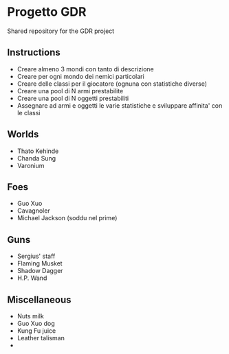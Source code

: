 # Progetto GDR

Shared repository for the GDR project

## Instructions
- Creare almeno 3 mondi con tanto di descrizione
- Creare per ogni mondo dei nemici particolari
- Creare delle classi per il giocatore (ognuna con statistiche diverse)
- Creare una pool di N armi prestabilite
- Creare una pool di N oggetti prestabiliti
- Assegnare ad armi e oggetti le varie statistiche e sviluppare affinita' con le classi

## Worlds
- Thato Kehinde
- Chanda Sung
- Varonium

## Foes 
- Guo Xuo
- Cavagnoler
- Michael Jackson (soddu nel prime)

## Guns 
- Sergius' staff
- Flaming Musket
- Shadow Dagger
- H.P. Wand

## Miscellaneous
- Nuts milk
- Guo Xuo dog
- Kung Fu juice
- Leather talisman
- 

